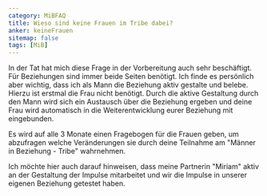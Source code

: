```yaml
---
category: MiBFAQ
title: Wieso sind keine Frauen im Tribe dabei?
anker: keineFrauen
sitemap: false
tags: [MiB]
---
```


<p>In der Tat hat mich diese Frage in der Vorbereitung auch sehr beschäftigt. Für
Beziehungen sind immer beide Seiten benötigt. Ich finde es persönlich aber
wichtig, dass ich als Mann die Beziehung aktiv gestalte und belebe. Hierzu ist
erstmal die Frau nicht benötigt. Durch die aktive Gestaltung durch den Mann wird sich
ein Austausch über die Beziehung ergeben und deine Frau wird automatisch
in die Weiterentwicklung eurer Beziehung mit eingebunden.</p>

<p>Es wird auf alle 3 Monate einen Fragebogen für die Frauen geben, um abzufragen
welche Veränderungen sie durch deine Teilnahme am "Männer in Beziehung - Tribe"
wahrnehmen.</p>

<p>Ich möchte hier auch darauf hinweisen, dass meine Partnerin "Miriam" aktiv
an der Gestaltung der Impulse mitarbeitet und wir die Impulse in unserer eigenen
Beziehung getestet haben.</p>
